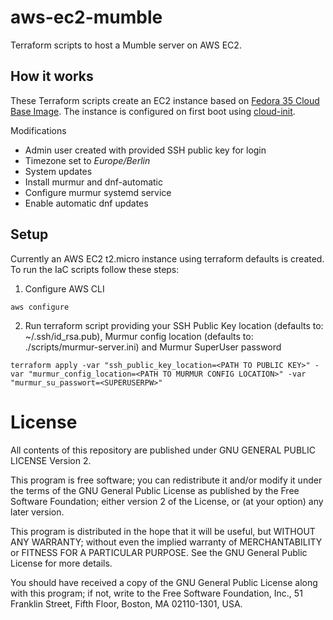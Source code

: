 # aws-ec2-mumble
Terraform scripts to host a Mumble server on AWS EC2.

## How it works
These Terraform scripts create an EC2 instance based on [Fedora 35 Cloud Base Image](https://aws.amazon.com/marketplace/pp/prodview-doqa62vonqvo6?sr=0-5&ref_=beagle&applicationId=AWSMPContessa). The instance is configured on first boot using [cloud-init](https://cloudinit.readthedocs.io/en/latest/).

Modifications
- Admin user created with provided SSH public key for login
- Timezone set to *Europe/Berlin*
- System updates
- Install murmur and dnf-automatic
- Configure murmur systemd service
- Enable automatic dnf updates

## Setup
Currently an AWS EC2 t2.micro instance using terraform defaults is created. To run the IaC scripts follow these steps:

1. Configure AWS CLI

```
aws configure
```

2. Run terraform script providing your SSH Public Key location (defaults to: ~/.ssh/id_rsa.pub), Murmur config location (defaults to: ./scripts/murmur-server.ini) and Murmur SuperUser password

```
terraform apply -var "ssh_public_key_location=<PATH TO PUBLIC KEY>" -var "murmur_config_location=<PATH TO MURMUR CONFIG LOCATION>" -var "murmur_su_passwort=<SUPERUSERPW>"
```

# License
All contents of this repository are published under GNU GENERAL PUBLIC LICENSE Version 2.

This program is free software; you can redistribute it and/or modify it under the terms of the GNU General Public License as published by the Free Software Foundation; either version 2 of the License, or (at your option) any later version.

This program is distributed in the hope that it will be useful, but WITHOUT ANY WARRANTY; without even the implied warranty of MERCHANTABILITY or FITNESS FOR A PARTICULAR PURPOSE.  See the GNU General Public License for more details.

You should have received a copy of the GNU General Public License along with this program; if not, write to the Free Software Foundation, Inc., 51 Franklin Street, Fifth Floor, Boston, MA  02110-1301, USA.